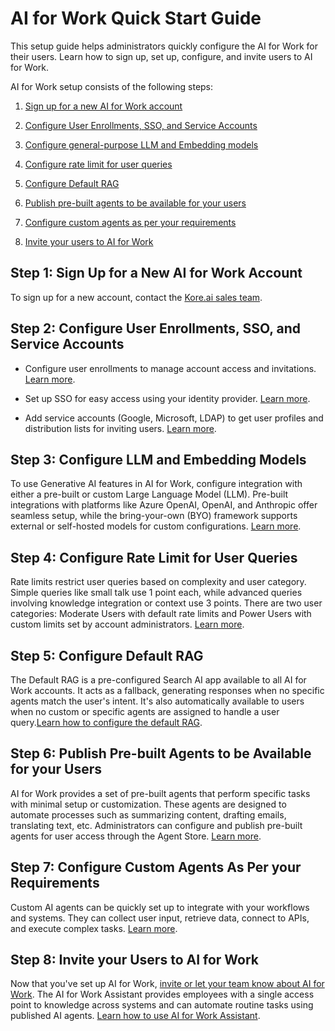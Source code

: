 # AI for Work Quick Start Guide

This setup guide helps administrators quickly configure the AI for Work for
their users. Learn how to sign up, set up, configure, and invite users to AI for
Work.

AI for Work setup consists of the following steps:

1.  [Sign up for a new AI for Work account](#step-1-sign-up-for-a-new-ai-for-work-account)

2.  [Configure User Enrollments, SSO, and Service Accounts](#step-2-configure-user-enrollments-sso-and-service-accounts)

3.  [Configure general-purpose LLM and Embedding models](#step-3-configure-llm-and-embedding-models)

4.  [Configure rate limit for user queries](#step-4-configure-rate-limit-for-user-queries)

5.  [Configure Default RAG](#step-5-configure-default-rag)

6.  [Publish pre-built agents to be available for your users](#step-6-publish-pre-built-agents-to-be-available-for-your-users)

7.  [Configure custom agents as per your requirements](#step-7-configure-custom-agents-as-per-your-requirements)

8.  [Invite your users to AI for Work](#step-8-invite-your-users-to-ai-for-work)

## Step 1: Sign Up for a New AI for Work Account

To sign up for a new account, contact the [Kore.ai sales
team](https://kore.ai/contact-us/).

## Step 2: Configure User Enrollments, SSO, and Service Accounts

- Configure user enrollments to manage account access and invitations.
    [Learn more](https://docs.kore.ai/ai-for-work/user-management/user-enrollments/).

- Set up SSO for easy access using your identity provider.
    [Learn more](https://docs.kore.ai/ai-for-work/security/sso/).

- Add service accounts (Google, Microsoft, LDAP) to get user profiles and
    distribution lists for inviting users.
    [Learn more](https://docs.kore.ai/ai-for-work/security/service-accounts/).

## Step 3: Configure LLM and Embedding Models

To use Generative AI features in AI for Work, configure integration with either
a pre-built or custom Large Language Model (LLM). Pre-built integrations with
platforms like Azure OpenAI, OpenAI, and Anthropic offer seamless setup, while
the bring-your-own (BYO) framework supports external or self-hosted models for
custom configurations. [Learn more](/docs/ai-for-work/assistant-configuration/llm-configuration/).

## Step 4: Configure Rate Limit for User Queries

Rate limits restrict user queries based on complexity and user category. Simple
queries like small talk use 1 point each, while advanced queries involving
knowledge integration or context use 3 points. There are two user categories:
Moderate Users with default rate limits and Power Users with custom limits set
by account administrators. [Learn more](/docs/ai-for-work/assistant-configuration/rate-limit/).

## Step 5: Configure Default RAG

The Default RAG is a pre-configured Search AI app available to all AI for Work
accounts. It acts as a fallback, generating responses when no specific agents
match the user's intent. It's also automatically available to users when no
custom or specific agents are assigned to handle a user query.[Learn how to configure the default RAG](https://docs.kore.ai/ai-for-work/rag-agents/default-rag/#default-rag-configuration).

## Step 6: Publish Pre-built Agents to be Available for your Users

AI for Work provides a set of pre-built agents that perform specific tasks with
minimal setup or customization. These agents are designed to automate processes
such as summarizing content, drafting emails, translating text, etc.
Administrators can configure and publish pre-built agents for user access
through the Agent Store. [Learn more](/docs/ai-for-work/pre-built-agents/overview/).

## Step 7: Configure Custom Agents As Per your Requirements

Custom AI agents can be quickly set up to integrate with your workflows and
systems. They can collect user input, retrieve data, connect to APIs, and
execute complex tasks. [Learn
more](/docs/ai-for-work/custom-agents/overview/).

## Step 8: Invite your Users to AI for Work

Now that you've set up AI for Work, [invite or let your team know about AI for Work](https://docs.kore.ai/ai-for-work/user-management/user-enrollments/). The
AI for Work Assistant provides employees with a single access point to knowledge
across systems and can automate routine tasks using published AI agents. [Learn how to use AI for Work Assistant](https://docs.kore.ai/ai-for-work/getting-started/how-to-use/).
